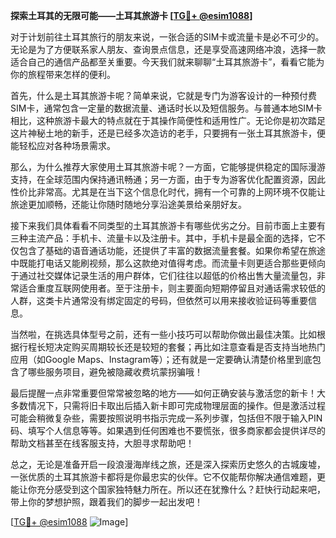**探索土耳其的无限可能——土耳其旅游卡 [[TG💪+ @esim1088](https://t.me/s/esim1088)]**

对于计划前往土耳其旅行的朋友来说，一张合适的SIM卡或流量卡是必不可少的。无论是为了方便联系家人朋友、查询景点信息，还是享受高速网络冲浪，选择一款适合自己的通信产品都至关重要。今天我们就来聊聊“土耳其旅游卡”，看看它能为你的旅程带来怎样的便利。

首先，什么是土耳其旅游卡呢？简单来说，它就是专门为游客设计的一种预付费SIM卡，通常包含一定量的数据流量、通话时长以及短信服务。与普通本地SIM卡相比，这种旅游卡最大的特点就在于其操作简便性和适用性广。无论你是初次踏足这片神秘土地的新手，还是已经多次造访的老手，只要拥有一张土耳其旅游卡，便能轻松应对各种场景需求。

那么，为什么推荐大家使用土耳其旅游卡呢？一方面，它能够提供稳定的国际漫游支持，在全球范围内保持通讯畅通；另一方面，由于专为游客优化配置资源，因此性价比非常高。尤其是在当下这个信息化时代，拥有一个可靠的上网环境不仅能让旅途更加顺畅，还能让你随时随地分享沿途美景给亲朋好友。

接下来我们具体看看不同类型的土耳其旅游卡有哪些优劣之分。目前市面上主要有三种主流产品：手机卡、流量卡以及注册卡。其中，手机卡是最全面的选择，它不仅包含了基础的语音通话功能，还提供了丰富的数据流量套餐。如果你希望在旅途中既能打电话又能刷视频，那么这款绝对值得考虑。而流量卡则更适合那些更倾向于通过社交媒体记录生活的用户群体，它们往往以超低的价格出售大量流量包，非常适合重度互联网使用者。至于注册卡，则主要面向短期停留且对通话需求较低的人群，这类卡片通常没有绑定固定的号码，但依然可以用来接收验证码等重要信息。

当然啦，在挑选具体型号之前，还有一些小技巧可以帮助你做出最佳决策。比如根据行程长短决定购买周期较长还是较短的套餐；再比如注意查看是否支持当地热门应用（如Google Maps、Instagram等）；还有就是一定要确认清楚价格里到底包含了哪些服务项目，避免被隐藏收费坑蒙拐骗哦！

最后提醒一点非常重要但常常被忽略的地方——如何正确安装与激活您的新卡！大多数情况下，只需将旧卡取出后插入新卡即可完成物理层面的操作。但是激活过程可能会稍微复杂些，需要按照说明书指示完成一系列步骤，包括但不限于输入PIN码、填写个人信息等等。如果遇到任何困难也不要慌张，很多商家都会提供详尽的帮助文档甚至在线客服支持，大胆寻求帮助吧！

总之，无论是准备开启一段浪漫海岸线之旅，还是深入探索历史悠久的古城废墟，一张优质的土耳其旅游卡都将是你最忠实的伙伴。它不仅能帮你解决通信难题，更能让你充分感受到这个国家独特魅力所在。所以还在犹豫什么？赶快行动起来吧，带上你的梦想护照，跟着我们的脚步一起出发吧！

[[TG💪+ @esim1088](https://t.me/s/esim1088) ![Image](https://i.postimg.cc/4NQfJmqS/Snipaste-2025-05-13-00-14-12.png)]
